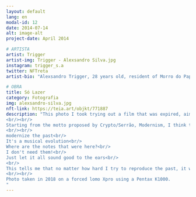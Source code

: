 ```yaml
---
layout: default
lang: en
modal-id: 12
date: 2014-07-14
alt: image-alt
project-date: April 2014

# ARTISTA
artist: Trigger
artist-img: Trigger - Alexsandro Silva.jpg
instagram: trigger_s.a
twitter: NFTreta
artist-bio: "Alexsandro Trigger, 28 years old, resident of Morro do Papagaio, in Belo Horizonte/MG. Studies museology at UFMG, is a cultural producer and a visual artist with a focus on research on analog audiovisual processes, ethnic-racial issues, suburb matters, museological and African-based questions. Coordinator of Muquifu, Museum of Quilombos and Urban Favelas, member of the collectives: Isto Não é um Sarau; Kilombola Museology; Hunko Letivo and Colectivo Mofo."

# OBRA
title: Só Lazer
category: Fotografia
img: alexsandro-silva.jpg
nft-link: https://teia.art/objkt/771887
description: "This photo I took trying out a film that was expired, aiming for an overexposure. The result was very grainy and unclear photos. I like this series because it reminds me a lot of the old photos we have here in the shanty town. It takes me to a time when access was very rare, being able to reproduce this aesthetic even in an experimental way today is nothing less than a privilege. I really like this almost contradictory idea of bringing analog to the apex of what we have of access and consumption of digital images and arts in general, an analog NFT... Is it possible? I think so!
<br/><br/>
Starting from the motto proposed by Crypto/Serrão, Modernism, I think that this proposal dialogues a lot with the idea or proposal of modernizing the analog, even if it is just a simulacrum formed by “zeros” and “ones”. Whenever I think about it, Chico Science's monologue comes to my mind:
<br/><br/>
modernize the past<br/>
It's a musical evolution<br/>
Where are the notes that were here?<br/>
I don't need them!<br/>
Just let it all sound good to the ears<br/>
<br/>
This tells me that no matter how hard I try to reproduce the past, it will only be an attempt. Just do it the best way I can, and get as close to my initial goal as possible.
<br/><br/>
Photo taken in 2018 on a forced lomo Xpro using a Pentax K1000.
"
---
```

